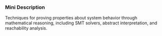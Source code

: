 ### Mini Description

Techniques for proving properties about system behavior through mathematical reasoning, including SMT solvers, abstract interpretation, and reachability analysis.
